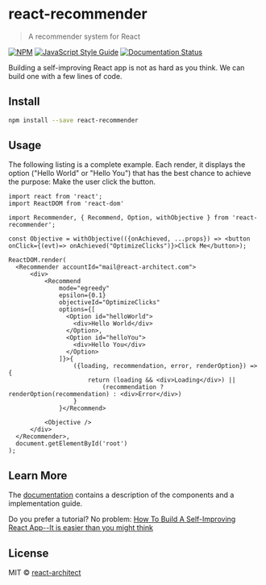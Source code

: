 # react-recommender

> A recommender system for React

[![NPM](https://img.shields.io/npm/v/react-recommender.svg)](https://www.npmjs.com/package/react-recommender) [![JavaScript Style Guide](https://img.shields.io/badge/code_style-standard-brightgreen.svg)](https://standardjs.com) [![Documentation Status](https://readthedocs.org/projects/react-recommender/badge/?version=latest)](https://react-recommender.readthedocs.io/en/latest/?badge=latest)


Building a self-improving React app is not as hard as you think.
We can build one with a few lines of code.

## Install

```bash
npm install --save react-recommender
```

## Usage

The following listing is a complete example. Each render, it displays the
option ("Hello World" or "Hello You") that has the best chance to achieve
the purpose:  Make the user click the button.


```tsx
import react from 'react';
import ReactDOM from 'react-dom'

import Recommender, { Recommend, Option, withObjective } from 'react-recommender';

const Objective = withObjective(({onAchieved, ...props}) => <button onClick={(evt)=> onAchieved("OptimizeClicks")}>Click Me</button>);

ReactDOM.render(
  <Recommender accountId="mail@react-architect.com">
      <div>
          <Recommend
              mode="egreedy"
              epsilon={0.1}
              objectiveId="OptimizeClicks"
              options={[
                <Option id="helloWorld">
                  <div>Hello World</div>
                </Option>,
                <Option id="helloYou">
                  <div>Hello You</div>
                </Option>
              ]}>{
                  ({loading, recommendation, error, renderOption}) => {
                      return (loading && <div>Loading</div>) ||
                          (recommendation ? renderOption(recommendation) : <div>Error</div>)
                  }
              }</Recommend>

          <Objective />
      </div>
  </Recommender>,
  document.getElementById('root')
);

```

## Learn More

The [documentation](https://react-recommender.readthedocs.io/en/latest/) contains
a description of the components and a implementation guide.

Do you prefer a tutorial? No problem:
[How To Build A Self-Improving React App--It is easier than you might think](https://www.react-architect.com/page?ref=medium_howselfimprove&dest=/)

## License

MIT © [react-architect](https://github.com/react-architect)


